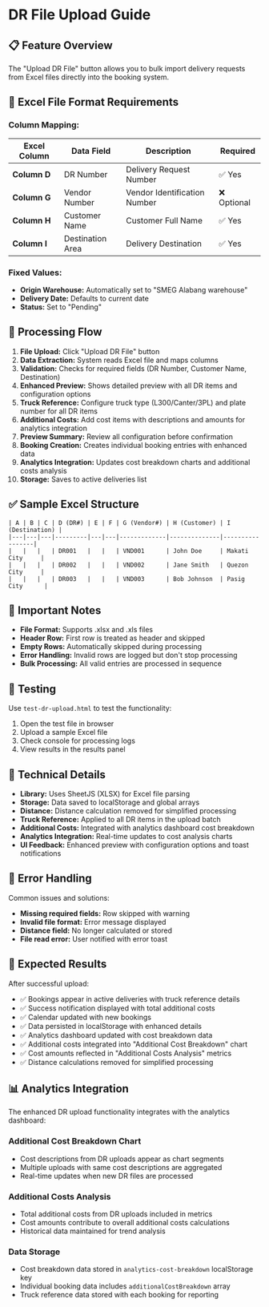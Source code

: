 # DR File Upload Guide

## 📋 **Feature Overview**
The "Upload DR File" button allows you to bulk import delivery requests from Excel files directly into the booking system.

## 📁 **Excel File Format Requirements**

### **Column Mapping:**
| Excel Column | Data Field | Description | Required |
|--------------|------------|-------------|----------|
| **Column D** | DR Number | Delivery Request Number | ✅ Yes |
| **Column G** | Vendor Number | Vendor Identification Number | ❌ Optional |
| **Column H** | Customer Name | Customer Full Name | ✅ Yes |
| **Column I** | Destination Area | Delivery Destination | ✅ Yes |

### **Fixed Values:**
- **Origin Warehouse:** Automatically set to "SMEG Alabang warehouse"
- **Delivery Date:** Defaults to current date
- **Status:** Set to "Pending"

## 🔄 **Processing Flow**

1. **File Upload:** Click "Upload DR File" button
2. **Data Extraction:** System reads Excel file and maps columns
3. **Validation:** Checks for required fields (DR Number, Customer Name, Destination)
4. **Enhanced Preview:** Shows detailed preview with all DR items and configuration options
5. **Truck Reference:** Configure truck type (L300/Canter/3PL) and plate number for all DR items
6. **Additional Costs:** Add cost items with descriptions and amounts for analytics integration
7. **Preview Summary:** Review all configuration before confirmation
8. **Booking Creation:** Creates individual booking entries with enhanced data
9. **Analytics Integration:** Updates cost breakdown charts and additional costs analysis
10. **Storage:** Saves to active deliveries list

## ✅ **Sample Excel Structure**

```
| A | B | C | D (DR#) | E | F | G (Vendor#) | H (Customer) | I (Destination) |
|---|---|---|---------|---|---|-------------|--------------|-----------------|
|   |   |   | DR001   |   |   | VND001      | John Doe     | Makati City     |
|   |   |   | DR002   |   |   | VND002      | Jane Smith   | Quezon City     |
|   |   |   | DR003   |   |   | VND003      | Bob Johnson  | Pasig City      |
```

## 🚨 **Important Notes**

- **File Format:** Supports .xlsx and .xls files
- **Header Row:** First row is treated as header and skipped
- **Empty Rows:** Automatically skipped during processing
- **Error Handling:** Invalid rows are logged but don't stop processing
- **Bulk Processing:** All valid entries are processed in sequence

## 🧪 **Testing**

Use `test-dr-upload.html` to test the functionality:
1. Open the test file in browser
2. Upload a sample Excel file
3. Check console for processing logs
4. View results in the results panel

## 🔧 **Technical Details**

- **Library:** Uses SheetJS (XLSX) for Excel file parsing
- **Storage:** Data saved to localStorage and global arrays
- **Distance:** Distance calculation removed for simplified processing
- **Truck Reference:** Applied to all DR items in the upload batch
- **Additional Costs:** Integrated with analytics dashboard cost breakdown
- **Analytics Integration:** Real-time updates to cost analysis charts
- **UI Feedback:** Enhanced preview with configuration options and toast notifications

## 📝 **Error Handling**

Common issues and solutions:
- **Missing required fields:** Row skipped with warning
- **Invalid file format:** Error message displayed
- **Distance field:** No longer calculated or stored
- **File read error:** User notified with error toast

## 🎯 **Expected Results**

After successful upload:
- ✅ Bookings appear in active deliveries with truck reference details
- ✅ Success notification displayed with total additional costs
- ✅ Calendar updated with new bookings
- ✅ Data persisted in localStorage with enhanced details
- ✅ Analytics dashboard updated with cost breakdown data
- ✅ Additional costs integrated into "Additional Cost Breakdown" chart
- ✅ Cost amounts reflected in "Additional Costs Analysis" metrics
- ✅ Distance calculations removed for simplified processing

## 📊 **Analytics Integration**

The enhanced DR upload functionality integrates with the analytics dashboard:

### **Additional Cost Breakdown Chart**
- Cost descriptions from DR uploads appear as chart segments
- Multiple uploads with same cost descriptions are aggregated
- Real-time updates when new DR files are processed

### **Additional Costs Analysis**
- Total additional costs from DR uploads included in metrics
- Cost amounts contribute to overall additional costs calculations
- Historical data maintained for trend analysis

### **Data Storage**
- Cost breakdown data stored in `analytics-cost-breakdown` localStorage key
- Individual booking data includes `additionalCostBreakdown` array
- Truck reference data stored with each booking for reporting
